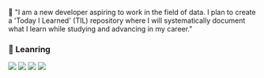 :baby_chick: "I am a new developer aspiring to work in the field of data. I plan to create a 'Today I Learned' (TIL) repository where I will systematically document what I learn while studying and advancing in my career."

###  :open_file_folder: Leanring
<img src="https://img.shields.io/badge/Python-3776AB?style=for-the-badge&logo=Python&logoColor=white"> <img src="https://img.shields.io/badge/mysql-4479A1?style=for-the-badge&logo=mysql&logoColor=white"> <img src="https://img.shields.io/badge/git-F05032?style=for-the-badge&logo=git&logoColor=white"> <img src="https://img.shields.io/badge/github-181717?style=for-the-badge&logo=github&logoColor=white">
